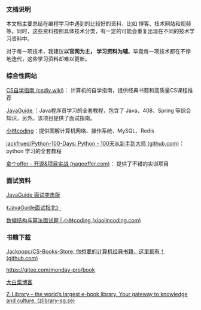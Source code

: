 ### 文档说明

本文档主要总结在编程学习中遇到的比较好的资料，比如 博客、技术网站和视频等。同时，这些资料按照具体技术分类，有一定的可能会重复出现在不同的技术学习资料中。

对于每一项技术，我建议**以官网为主， 学习资料为辅**。毕竟每一项技术都在不停地迭代，这些学习资料却难以更新。



### 综合性网站

[ CS自学指南 (csdiy.wiki)](https://csdiy.wiki/使用指南/)： 计算机的自学指南，提供经典书籍和高质量CS课程推荐

[JavaGuide ](https://javaguide.cn/open-source-project/)：Java程序员学习的全套教程，包含了 Java、408、Spring 等综合知识。另外。该项目提供了面试指南。

[小林coding](https://xiaolincoding.com/)：提供图解计算机网络、操作系统、MySQL、Redis

[jackfrued/Python-100-Days: Python - 100天从新手到大师 (github.com)](https://github.com/jackfrued/Python-100-Days)： python 学习的全套教程

[拿个offer - 开源&项目实战 (nageoffer.com)](https://nageoffer.com/)： 提供了不错的实训项目



### 面试资料

[JavaGuide 面试突击版](https://pan.baidu.com/s/108U2Pz9iIKNafdB8XIXntw?pwd=uuch)

[《JavaGuide面试指北》](https://pan.baidu.com/s/1oNuC9yAlN-bx7-TLZo7KYg?pwd=4gpn)

[数据结构与算法面试题 | 小林coding (xiaolincoding.com)](https://xiaolincoding.com/interview/data.html#数据结构)



### 书籍下载

[Jackpopc/CS-Books-Store: 你想要的计算机经典书籍，这里都有！ (github.com)](https://github.com/Jackpopc/CS-Books-Store)

https://gitee.com/monday-pro/book

[大白菜博客](https://cmsblogs.cn/4668.html)

[Z-Library – the world’s largest e-book library. Your gateway to knowledge and culture. (zlibrary-sg.se)](https://zlibrary-sg.se/)





